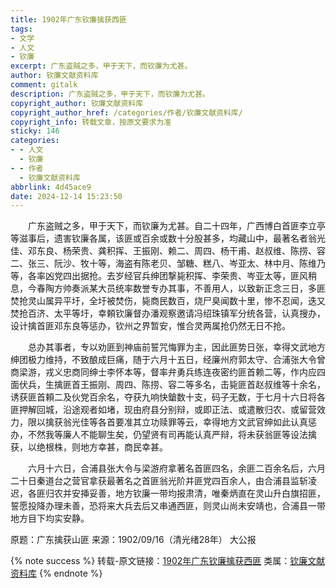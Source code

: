 ```yaml
---
title: 1902年广东钦廉擒获西匪
tags:
- 文学
- 人文
- 钦廉
excerpt: 广东盗贼之多，甲于天下，而钦廉为尤甚。
author: 钦廉文献资料库
comment: gitalk
description: 广东盗贼之多，甲于天下，而钦廉为尤甚。
copyright_author: 钦廉文献资料库
copyright_author_href: /categories/作者/钦廉文献资料库/
copyright_info: 转载文章，按原文要求为准
sticky: 146
categories:
- - 人文
  - 钦廉
- - 作者
  - 钦廉文献资料库
abbrlink: 4d45ace9
date: 2024-12-14 15:23:50
---
```


&emsp;&emsp;广东盗贼之多，甲于天下，而钦廉为尤甚。自二十四年，广西博白首匪李立亭等滋事后，遗害钦廉各属，该匪或百余或数十分股甚多，均藏山中，最著名者翁光佳、邓东良、杨荣贵、龚积挥、王振刚、赖二、周四、杨干甫、赵叔维、陈捞、容二、张三、阮沙、牧十等，海盗有陈老贝、邹糖、糕八、岑亚太、林中月、陈维乃等，各率凶党四出据抢。去岁经官兵绅团撃毙积挥、李荣贵、岑亚太等，匪风稍息，今春陶方帅奏派某大员统率数誉专办其事，不善用人，以致新正念三日，多匪焚抢灵山属异平圩，全圩被焚伤，毙商民数百，烧尸臭闻数十里，惨不忍闻，迭又焚抢百济、太平等圩，幸頼钦廉督办潘观察邀请冯绍珠镇军分统各营，认真搜办，设计擒首匪邓东良等惩办，钦州之界暂安，惟合灵两属抢仍然无日不抢。

&emsp;&emsp;总办其事者，专以劝匪到神庙前誓咒悔罪为主，因此匪势日张，幸得文武地方绅团极力维持，不致酿成巨痛，随于六月十五日，经廉州府郭太守、合浦张大令曾商梁游，戎义忠商同绅士李怀本等，督率弁勇兵练连夜密约匪首赖二等，作内应四面伏兵，生擒匪首王振刚、周四、陈捞、容二等多名，击毙匪首赵叔维等十余名，诱获匪首頼二及伙党百余名，夺获九响快鎗数十支，码子无数，于七月十六日将各匪押解回城，沿途观者如堵，现由府县分别辩，或即正法、或遣散归农、或留营效力，限以擒获翁光佳等各首要准其立功赎罪等云，幸得地方文武官绅如此认真惩办，不然我等廉人不能聊生矣，仍望贤有司再能认真严辩，将未获翁匪等设法擒获，以绝根株，则地方幸甚，商民幸甚。

&emsp;&emsp;六月十六日，合浦县张大令与梁游府拿著名首匪四名，余匪二百余名后，六月二十日秦道台之营官拿获最著名之首匪翁光阶并匪党四百余人，由合浦县监斩凌迟，各匪归农并安挿妥善，地方钦廉一带均报肃清，唯秦炳直在灵山升白旗招匪，誓愿投降办理未善，恐将来大兵去后又串通西匪，则灵山尚未安靖也，合浦县一带地方目下均实安静。

原题：广东擒获山匪 来源：1902/09/16（清光绪28年） 大公报

{% note success %}
转载-原文链接：[1902年广东钦廉擒获西匪](https://mp.weixin.qq.com/s/1FQJtsPnkqqWVmwe0Xk3yw)
类属：[钦廉文献资料库](https://yesandnoandperhaps.cn/categories/%E4%BD%9C%E8%80%85/%E9%92%A6%E5%BB%89%E6%96%87%E7%8C%AE%E8%B5%84%E6%96%99%E5%BA%93/)
{% endnote %}

